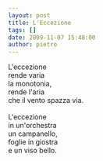 ```yaml
---
layout: post
title: L'Eccezione
tags: []
date: 2009-11-07 15:48:00
author: pietro
---
```

L'eccezione<br/>rende varia<br/>la monotonia,<br/>rende l'aria<br/>che il vento spazza via.<br/><br/>L'eccezione<br/>in un'orchestra<br/>un campanello,<br/>foglie in giostra<br/>e un viso bello.
